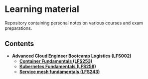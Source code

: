 # Learning material
Repository containing personal notes on various courses and exam preparations.

## Contents

- **Advanced Cloud Engineer Bootcamp Logistics (LFS002)**
  - **[Container Fundamentals (LFS253)](./container-fundamentals/notebook.md)**
  - **[Kubernetes Fundamentals (LFS258)](./k8s-fundamentals/notebook.md)**
  - **[Service mesh fundamentals (LFS243)](./service-mesh-fundamentals/notebook.md)**
